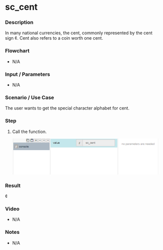 ﻿# sc_cent

### Description

In many national currencies, the cent, commonly represented by the cent sign ¢. Cent also refers to a coin worth one cent.

### Flowchart

- N/A 

### Input / Parameters

- N/A

### Scenario / Use Case

The user wants to get the special character alphabet for cent.

### Step

1. Call the function.
    
    ![](../../../../document/function/SpecialCharacter/sc_cent/sc_cent-step-1.png?raw=true)
 
### Result

 ¢
 
### Video

- N/A

<!--[![Video](http://i.imgur.com/Ot5DWAW.png)](https://youtu.be/StTqXEQ2l-Y?t=35s)-->

### Notes

- N/A